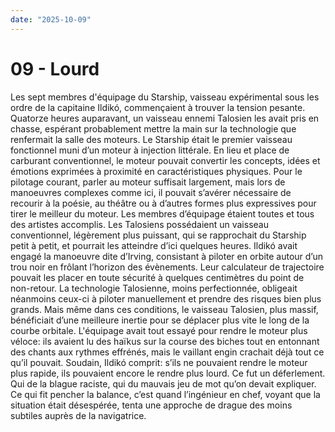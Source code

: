 ```yaml
---
date: "2025-10-09"
---
```


# 09 - Lourd

Les sept membres d'équipage du Starship, vaisseau expérimental sous les ordre de la capitaine Ildikó, commençaient à trouver la tension pesante. Quatorze heures auparavant, un vaisseau ennemi Talosien les avait pris en chasse, espérant probablement mettre la main sur la technologie que renfermait la salle des moteurs. Le Starship était le premier vaisseau fonctionnel muni d’un moteur à injection littérale. En lieu et place de carburant conventionnel, le moteur pouvait convertir les concepts, idées et émotions exprimées à proximité en caractéristiques physiques. Pour le pilotage courant, parler au moteur suffisait largement, mais lors de manoeuvres complexes comme ici, il pouvait s’avérer nécessaire de recourir à la poésie, au théâtre ou à d’autres formes plus expressives pour tirer le meilleur du moteur. Les membres d’équipage étaient toutes et tous des artistes accomplis. Les Talosiens possédaient un vaisseau conventionnel, légèrement plus puissant, qui se rapprochait du Starship petit à petit, et pourrait les atteindre d’ici quelques heures. Ildikó avait engagé la manoeuvre dite d’Irving, consistant à piloter en orbite autour d’un trou noir en frôlant l’horizon des évènements. Leur calculateur de trajectoire pouvait les placer en toute sécurité à quelques centimètres du point de non-retour. La technologie Talosienne, moins perfectionnée, obligeait néanmoins ceux-ci à piloter manuellement et prendre des risques bien plus grands. Mais même dans ces conditions, le vaisseau Talosien, plus massif, bénéficiait d’une meilleure inertie pour se déplacer plus vite le long de la courbe orbitale. L'équipage avait tout essayé pour rendre le moteur plus véloce: ils avaient lu des haïkus sur la course des biches tout en entonnant des chants aux rythmes effrénés, mais le vaillant engin crachait déjà tout ce qu’il pouvait. Soudain, Ildikó comprit: s’ils ne pouvaient rendre le moteur plus rapide, ils pouvaient encore le rendre plus lourd. Ce fut un déferlement. Qui de la blague raciste, qui du mauvais jeu de mot qu’on devait expliquer. Ce qui fit pencher la balance, c’est quand l’ingénieur en chef, voyant que la situation était désespérée, tenta une approche de drague des moins subtiles auprès de la navigatrice.
